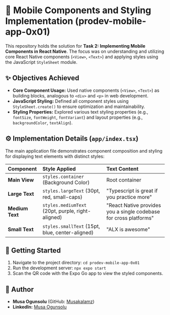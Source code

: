 # 🎨 Mobile Components and Styling Implementation (prodev-mobile-app-0x01)

This repository holds the solution for **Task 2: Implementing Mobile Components in React Native**. The focus was on understanding and utilizing core React Native components (`<View>`, `<Text>`) and applying styles using the JavaScript `StyleSheet` module.

## ✨ Objectives Achieved

* **Core Component Usage:** Used native components (`<View>`, `<Text>`) as building blocks, analogous to `<div>` and `<p>` in web development.
* **JavaScript Styling:** Defined all component styles using `StyleSheet.create()` to ensure optimization and maintainability.
* **Styling Properties:** Explored various text styling properties (e.g., `fontSize`, `fontWeight`, `fontVariant`) and layout properties (e.g., `backgroundColor`, `textAlign`).

## ⚙️ Implementation Details (`app/index.tsx`)

The main application file demonstrates component composition and styling for displaying text elements with distinct styles:

| Component | Style Applied | Text Content |
| :--- | :--- | :--- |
| **Main View** | `styles.container` (Background Color) | Root container |
| **Large Text** | `styles.largeText` (30pt, red, small-caps) | "Typescript is great if you practice more" |
| **Medium Text** | `styles.mediumText` (20pt, purple, right-aligned) | "React Native provides you a single codebase for cross platforms" |
| **Small Text** | `styles.smallText` (15pt, blue, center-aligned) | "ALX is awesome" |

## 🚀 Getting Started

1.  Navigate to the project directory: `cd prodev-mobile-app-0x01`
2.  Run the development server: `npx expo start`
3.  Scan the QR code with the Expo Go app to view the styled components.

## 👤 Author

* **Musa Ogunsolu** (GitHub: [Musakalamz](https://github.com/Musakalamz))
* **LinkedIn:** [Musa Ogunsolu](https://www.linkedin.com/in/musa-ogunsolu)
